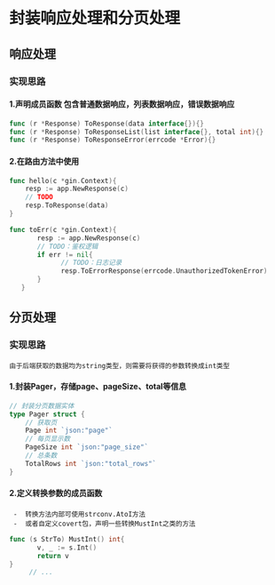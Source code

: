 # 封装响应处理和分页处理
## 响应处理
### 实现思路
#### 1.声明成员函数 包含普通数据响应，列表数据响应，错误数据响应
```go
func (r *Response) ToResponse(data interface{}){}
func (r *Response) ToResponseList(list interface{}, total int){}
func (r *Response) ToResponseError(errcode *Error){}
```
#### 2.在路由方法中使用
   ```go
   func hello(c *gin.Context){
       resp := app.NewResponse(c)
       // TODO
       resp.ToResponse(data)
   }

   func toErr(c *gin.Context){
          resp := app.NewResponse(c)
          // TODO：鉴权逻辑
          if err != nil{
                // TODO：日志记录
                resp.ToErrorResponse(errcode.UnauthorizedTokenError)
          }
      }
   ```

## 分页处理
### 实现思路
    由于后端获取的数据均为string类型，则需要将获得的参数转换成int类型
#### 1.封装Pager，存储page、pageSize、total等信息
```go
// 封装分页数据实体
type Pager struct {
	// 获取页
	Page int `json:"page"`
	// 每页显示数
	PageSize int `json:"page_size"`
	// 总条数
	TotalRows int `json:"total_rows"`
}
```
#### 2.定义转换参数的成员函数
     -  转换方法内部可使用strconv.AtoI方法
     -  或者自定义covert包，声明一些转换MustInt之类的方法
 ```go
 func (s StrTo) MustInt() int{
        v, _ := s.Int()
        return v
 }
      // ...
 ```
